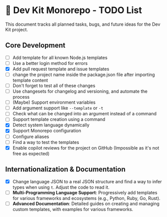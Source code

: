 # 🚀 Dev Kit Monorepo - TODO List

This document tracks all planned tasks, bugs, and future ideas for the Dev Kit project.

## Core Development

- [ ] Add template for all known Node.js templates
- [ ] Use a better login method for errors
- [x] Add pull request template and issue templates
- [ ] change the project name inside the package.json file after importing template content
- [ ] Don't forget to test all of these changes
- [ ] Use changesets for changelog and versioning, and automate the process
- [ ] (Maybe) Support environment variables
- [ ] Add argument support like `--template` or `-t`
- [ ] Check what can be changed into an argument instead of a command
- [ ] Support template creation using a command
- [x] Detect system language dynamically
- [x] Support Monorepo configuration
- [ ] Configure aliases
- [ ] Find a way to test the templates
- [x] Enable copilot reviews for the project on GitHub (Impossible as it's not free as expected)

## Internationalization & Documentation

- [x] Change language JSON to a real JSON structure and find a way to infer types when using `t`. Adjust the code to read it.
- [ ] **Multi-Programming Language Support**: Progressively add templates for various frameworks and ecosystems (e.g., Python, Ruby, Go, Rust).
- [ ] **Advanced Documentation**: Detailed guides on creating and managing custom templates, with examples for various frameworks.
